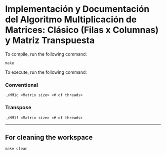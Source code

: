 # Implementación y Documentación del Algoritmo Multiplicación de Matrices: Clásico (Filas x Columnas) y Matriz Transpuesta

To compile, run the following command:

``` console
make
```

To execute, run the following command:

### Conventional

``` console
./MM1c <Matrix size> <# of threads>
```

### Transpose

``` console
./MM1f <Matrix size> <# of threads>
```

---

## For cleaning the workspace

``` console
make clean
```
